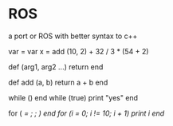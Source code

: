 # ROS
a port or ROS with better syntax to c++

var <name> = <expression>
var x = add (10, 2) + 32 / 3  * (54 + 2)

def <name> (arg1, arg2 ...)
return <expression>
end

def add (a, b)
return a + b
end

while (<expression>)
end
while (true)
print "yes"
end

for (<var> = <expression>; <expression>; <expression>)
end
for (i = 0; i != 10; i + 1)
print i
end
